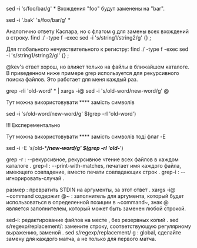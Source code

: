 sed -i 's/foo/bar/g' *
Вхождения "foo" будут заменены на "bar".

sed -i '.bak' 's/foo/bar/g' *

Аналогично ответу Каспара, но с флагом g для замены всех вхождений в строку.
find ./ -type f -exec sed -i 's/string1/string2/g' {} \;

Для глобального нечувствительного к регистру:
find ./ -type f -exec sed -i 's/string1/string2/gI' {} \;


@kev's ответ хорош, но влияет только на файлы в ближайшем каталоге. В приведенном ниже примере grep используется для рекурсивного поиска файлов. Это работает для меня каждый раз.

grep -rli 'old-word' * | xargs -i@ sed -i 's/old-word/new-word/g' @


Тут можна використовувати **** замість символів

sed -i 's/old-word/new-word/g' $(grep -rl 'old-word')


!!! Експерементально 

Тут можна використовувати **** замість символів тоді флаг -E

sed -i -E 's/old-****/new-word/g' $(grep -rl 'old-***')


grep -r : --рекурсивное, рекурсивное чтение всех файлов в каждом каталоге
. grep-l : --print-with-matches, печатает имя каждого файла, имеющего совпадение, вместо печати совпадающих строк
. grep-i : -- игнорировать-случай .

размер : превратить STDIN на аргументы, за этот ответ
. xargs -i@ ~command содержит @~ : заполнитель для аргумента, который будет использоваться в определенной позиции в ~command~, знак @ является заполнителем, который может быть заменен любой строкой.

sed-i: редактирование файлов на месте , без резервных копий
. sed s/regexp/replacement/: замените строку, соответствующую регулярному выражению, заменой
. sed s/regexp/replacement/ g : global, сделайте замену для каждого матча, а не только для первого матча.